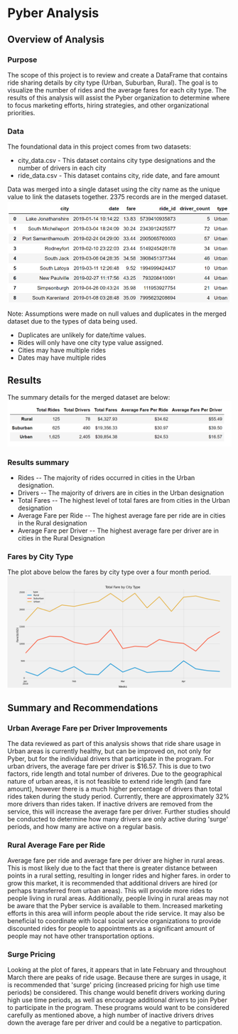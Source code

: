 # Pyber Analysis 

## Overview of Analysis 
### Purpose 
The scope of this project is to review and create a DataFrame that contains ride sharing details by city type (Urban, Suburban, Rural).  The goal is to visualize the number of rides and the average fares for each city type.   The results of this analysis will assist the Pyber organization to determine where to focus marketing efforts, hiring strategies, and other organizational priorities.  

### Data 
The foundational data in this project comes from two datasets: 
- city_data.csv - This dataset contains city type designations and the number of drivers in each city 
- ride_data.csv - This dataset contains city, ride date, and fare amount

Data was merged into a single dataset using the city name as the unique value to link the datasets together.  2375 records are in the merged dataset.
![Merged_Dataset](https://github.com/klbrabec/PyBer_Challenge_wk5/blob/main/Resources/merged_dataset.png)

Note:  Assumptions were made on null values and duplicates in the merged dataset due to the types of data being used. 
- Duplicates are unlikely for date/time values. 
- Rides will only have one city type value assigned. 
- Cities may have multiple rides
- Dates may have multiple rides 

## Results
The summary details for the merged dataset are below: 
![Summary_Table](https://github.com/klbrabec/PyBer_Challenge_wk5/blob/main/Resources/summary_table.png)

### Results summary
- Rides 
    -- The majority of rides occurred in cities in the Urban designation.  
- Drivers 
    -- The majority of drivers are in cities in the Urban designation 
- Total Fares
    -- The highest level of total fares are from cities in the Urban designation
- Average Fare per Ride 
    -- The highest average fare per ride are in cities in the Rural designation
- Average Fare per Driver 
    -- The highest average fare per driver are in cities in the Rural Designation 

### Fares by City Type 
The plot above below the fares by city type over a four month period.   
![Fig1.png](https://github.com/klbrabec/PyBer_Challenge_wk5/blob/main/analysis/Fig1.png)


## Summary and Recommendations 
### Urban Average Fare per Driver Improvements 
The data reviewed as part of this analysis shows that ride share usage in Urban areas is currently healthy, but can be improved on, not only for Pyber, but for the individual drivers that participate in the program.   For urban drivers, the average fare per driver is $16.57.  This is due to two factors, ride length and total number of driveres.  Due to the geographical nature of urban areas, it is not feasible to extend ride length (and fare amount), however there is a much higher percentage of drivers than total rides taken during the study period.  Currently, there are approximately 32% more drivers than rides taken.  If inactive drivers are removed from the service, this will increase the average fare per driver. Further studies should be conducted to determine how many drivers are only active during 'surge' periods, and how many are active on a regular basis. 

### Rural Average Fare per Ride 
Average fare per ride and average fare per driver are higher in rural areas.  This is most likely due to the fact that there is greater distance between points in a rural setting, resulting in longer rides and higher fares.  in order to grow this market, it is recommended that additional drivers are hired (or perhaps transferred from urban areas).  This will provide more rides to people living in rural areas.  Additionally, people living in rural areas may not be aware that the Pyber service is available to them.  Increased marketing efforts in this area will inform people about the ride service.  It may also be beneficial to coordinate with local social service organizations to provide discounted rides for people to appointments as a significant amount of people may not have other transportation options.  

### Surge Pricing 
Looking at the plot of fares, it appears that in late February and throughout March there are peaks of ride usage.  Because there are surges in usage, it is recommended that 'surge' pricing (increased pricing for high use time periods) be considered.  This change would benefit drivers working during high use time periods, as well as encourage additional drivers to join Pyber to participate in the program.  These programs would want to be considered carefully as mentioned above, a high number of inactive drivers drives down the average fare per driver and could be a negative to particpation.  
 
